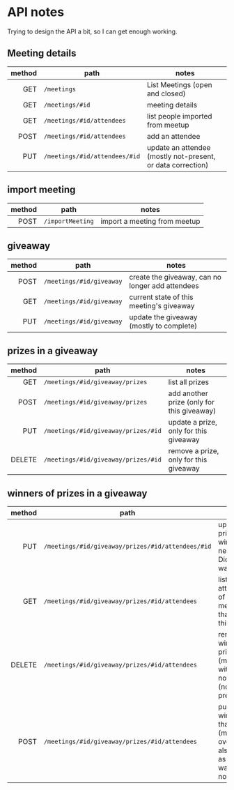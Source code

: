 # API notes

Trying to design the API a bit, so I can get enough working.

## Meeting details

| method| path | notes |
| --:| -- | -- |
GET | `/meetings` | List Meetings (open and closed)
GET | `/meetings/#id` | meeting details
GET | `/meetings/#id/attendees` | list people imported from meetup
POST | `/meetings/#id/attendees` | add an attendee
PUT | `/meetings/#id/attendees/#id` | update an attendee (mostly not-present, or data correction)
  

## import meeting

| method| path | notes |
| --:| -- | -- |
POST | `/importMeeting` | import a meeting from meetup

## giveaway

| method| path | notes |
| --:| -- | -- |
POST | `/meetings/#id/giveaway` | create the giveaway, can no longer add attendees
GET | `/meetings/#id/giveaway` | current state of this meeting's giveaway
PUT | `/meetings/#id/giveaway` | update the giveaway (mostly to complete)

## prizes in a giveaway

| method| path | notes |
| --:| -- | -- |
GET | `/meetings/#id/giveaway/prizes` | list all prizes
POST | `/meetings/#id/giveaway/prizes` | add another prize (only for this giveaway)
PUT | `/meetings/#id/giveaway/prizes/#id` | update a prize, only for this giveaway
DELETE | `/meetings/#id/giveaway/prizes/#id` | remove a prize, only for this giveaway

## winners of prizes in a giveaway
| method| path | notes |
| --:| -- | -- |
PUT | `/meetings/#id/giveaway/prizes/#id/attendees/#id` | update prize winner (not necessary?) Did not want?
GET | `/meetings/#id/giveaway/prizes/#id/attendees` | list attendees of this meeting that can win this prize
DELETE | `/meetings/#id/giveaway/prizes/#id/attendees` | remove winner from prize (maybe with did-not-want?) (not present?)
POST | `/meetings/#id/giveaway/prizes/#id/attendees` | put a winner on that prize (might overload to also mark as did not want, and not present)


